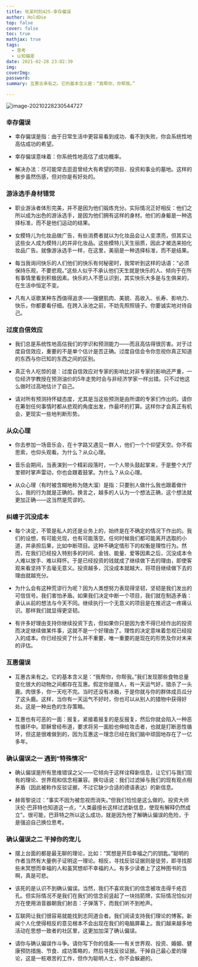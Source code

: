 ```yaml
---
title: 吼呆时刻425-幸存偏误
author: HoldDie
top: false
cover: false
toc: true
mathjax: true
tags:
  - 思考
  - 认知偏差
date: 2021-02-28 23:02:39
img:
coverImg:
password:
summary: 互惠古来有之。它的基本含义是：“我帮你，你帮我。”

---
```


![image-20210228230544727](https://cdn.jsdelivr.net/gh/HoldDie/img1/20210228230544.png)

### 幸存偏误

- 幸存偏误是指：由于⽇常⽣活中更容易看到成功、看不到失败，你会系统性地⾼估成功的希望。

- 幸存偏误意味着：你系统性地⾼估了成功概率。

- 解决办法：尽可能常去逛逛曾经⼤有希望的项⽬、投资和事业的墓地。这样的散步虽然伤感，但对你是有好处的。

### 游泳选⼿⾝材错觉

- 职业游泳者体形完美，并不是因为他们锻炼充分。实际情况正好相反：他们之所以成为出⾊的游泳选⼿，是因为他们拥有这样的⾝材。他们的⾝躯是⼀种选择标准，⽽不是他们运动的结果。

- ⼥模特⼉为化妆品做⼴告，有些消费者就以为化妆品会让⼈变漂亮，但其实让这些⼥⼈成为模特⼉的并⾮化妆品。这些模特⼉天⽣丽质，因此才被选来拍化妆品⼴告。就像游泳选⼿⼀样，在这⾥，美丽是⼀种选择标准，⽽不是结果。

- 每当我询问快乐的⼈们他们的快乐有何秘密时，我常听到这样的话语：“必须保持乐观，不要悲观。”这些⼈似乎不承认他们天⽣就是快乐的⼈、倾向于在所有事情⾥看到积极因素。快乐的⼈不愿认识到，其实快乐⼤多是与⽣俱来的，在⽣活中恒定不变。

- 凡有⼈讴歌某种东西值得追求——强健肌⾁、美貌、⾼收⼊、长寿、影响⼒、快乐，你都要看仔细。在跨⼊泳池之前，不妨先照照镜⼦。你要诚实地对待⾃⼰。

### 过度⾃信效应

- 我们总是系统性地⾼估我们的学识和预测能⼒——⽽且⾼估得很厉害。对于过度⾃信效应，重要的不是单个估计是否正确。过度⾃信会令你忽视你真正知道的东西与你已知的东西之间的区别。

- 真正令⼈吃惊的是：过度⾃信效应对专家的影响⽐对⾮专家的影响还严重，⼀位经济学教授在预测油价的5年⾛势时会与⾮经济学家⼀样出错。只不过他这么做时过⾼地估计了⾃⼰。

- 请对所有预测持怀疑态度，尤其是当这些预测是由所谓的专家们作出的。请你在筹划任何事情时都从悲观的⾓度出发，作最坏的打算。这样你才会真正有机会，更现实⼀些地判断形势。

### 从众⼼理

- 你去参加⼀场⾳乐会，在⼗字路⼜遇见⼀群⼈，他们⼀个个仰望天空。你不假思索，也仰头观看。为什么？从众⼼理。

- ⾳乐会期间，当表演到⼀个精彩段落时，⼀个⼈带头⿎起掌来，于是整个⼤厅⾥顿时掌声雷动，你也会跟着⿎掌。为什么？从众⼼理。

- 从众⼼理（有时被含糊地称为随⼤溜）是指：只要别⼈做什么我也跟着做什么，我的⾏为就是正确的。换⾔之，越多的⼈认为⼀个想法正确，这个想法就更加正确——这当然是荒谬的。

### 纠缠于沉没成本

- 每个决定，不管是私⼈的还是业务上的，始终是在不确定的情况下作出的。我们的设想，有可能兑现，也有可能落空。任何时候我们都可能离开选取的⼩道，并承担后果，⽐如中断项⽬。这种不确定情形下的权衡是理性⾏为。然⽽，在我们已经投⼊特别多的时间、⾦钱、能量、爱等因素之后，沉没成本令⼈难以放⼿、难以释怀。于是已经投资的钱就成了继续做下去的理由，即使客观来看坚持下去毫⽆意义。投资越多，沉没成本就越⼤，将项⽬继续做下去的理由就越充分。

- 为什么会有这种荒谬⾏为呢？因为⼈类想努⼒表现得坚韧，坚韧是我们发出的可信信号。我们害怕⽭盾。如果我们决定中断⼀个项⽬，我们就在制造⽭盾：承认从前的想法与今天不同。继续执⾏⼀个⽆意义的项⽬是在推迟这⼀疼痛认识。那样我们就显得更坚韧。

- 有许多好理由⽀持你继续投资下去，但如果你只是因为舍不得已经作出的投资⽽决定继续做某件事，这就不是⼀个好理由了。理性的决定意味着忽视已经投⼊的成本。你已经投资了什么并不重要，唯⼀重要的是现在的形势及你对未来的评估。

### 互惠偏误

- 互惠古来有之。它的基本含义是：“我帮你，你帮我。”我们发现那些⾷物总量变化很⼤的动物之间都存在互惠。假定你是猎⼈，有⼀天运⽓好，猎杀了⼀头⿅。⾁很多，你⼀天吃不完。当时还没有冰箱，于是你就与你的群体成员⽠分了这头⿅。这样，当你有⼀天运⽓不好时，你也可以从别⼈的猎物中获得好处。这是⼀种出⾊的⽣存策略。

- 互惠也有可恶的⼀⾯：报复。紧接着报复的是反报复，然后你就会陷⼊⼀种恶性循环中。耶稣曾经布道，要求将另⼀⾯脸也伸给攻击者，也就是打断恶性循环，但这是很难做到的，因为互惠这⼀理念已经在我们脑中顽固地存在了⼀亿多年。

### 确认偏误之⼀ 遇到“特殊情况”

- 确认偏误是所有思维错误之⽗——它倾向于这样诠释新信息，让它们与我们现有的理论、世界观和信念相兼容。换句话说：我们过滤掉与我们的现有观点相⽭盾（因此被称作反驳证据，不过它缺少合适的德语表达）的新信息。

- 赫胥黎说过：“事实不因为被忽视⽽消失。”但我们恰恰是这么做的。投资⼤师沃伦·巴菲特也知道这⼀点，“⼈类最擅长这样过滤新信息，使现有解释仍然成⽴”。很可能，巴菲特之所以这么成功，就是因为他了解确认偏误的危险，于是强迫⾃⼰换位思考。

### 确认偏误之⼆ ⼲掉你的宠⼉

- 摆上台⾯的都是最⽆聊的理论，⽐如：“冥想是开启幸福之门的钥匙。”聪明的作者当然有⼤量例⼦证明这⼀理论。相反，寻找反驳证据则是徒劳，即寻找那些未冥想⽽幸福的⼈和虽冥想却不幸福的⼈。有多少读者上了这种图书的当啊，真是可悲。

- 该死的是认识不到确认偏误。当然，我们不喜欢我们的信念被攻击得千疮百孔。但实际情况不是我们在我们的信念前竖起了⼀块挡箭牌，实际情况恰似对⽅在使⽤消⾳器朝我们射击：⼦弹落下，⽽我们听不到枪声。

- 互联⽹让我们很容易就能找到志同道合者。我们阅读⽀持我们理论的博客。新闻个⼈化使得相反的意见根本不会出现在我们的电脑屏幕上。我们越来越多地活动在思想⼀致者的社区⾥，这更加加深了确认偏误。

- 请你与确认偏误作⽃争。请你写下你的信条——有关世界观、投资、婚姻、健康预防措施、节⾷、成功策略的，然后寻找反驳证据。⼲掉⾃⼰最⼼爱的理论，这是⼀桩艰苦的⼯作，但作为聪明⼈⼠，你不会躲避的。